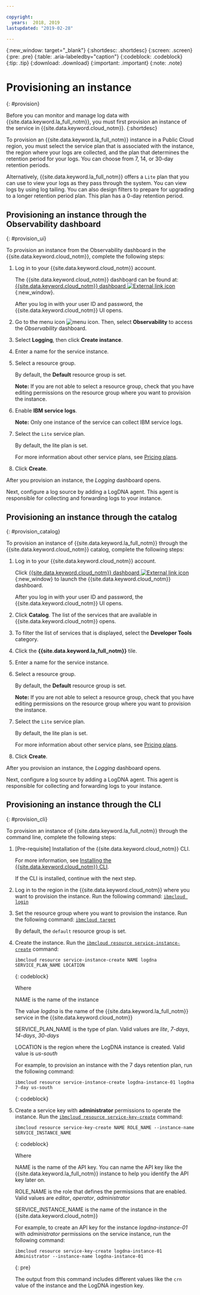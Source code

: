 ```yaml
---

copyright:
  years:  2018, 2019
lastupdated: "2019-02-28"

---
```


{:new_window: target="_blank"}
{:shortdesc: .shortdesc}
{:screen: .screen}
{:pre: .pre}
{:table: .aria-labeledby="caption"}
{:codeblock: .codeblock}
{:tip: .tip}
{:download: .download}
{:important: .important}
{:note: .note}

# Provisioning an instance
{: #provision}

Before you can monitor and manage log data with {{site.data.keyword.la_full_notm}}, you must first provision an instance of the service in {{site.data.keyword.cloud_notm}}.
{:shortdesc}

To provision an {{site.data.keyword.la_full_notm}} instance in a Public Cloud region, you must select the service plan that is associated with the instance, the region where your logs are collected, and the plan that determines the retention period for your logs. You can choose from 7, 14, or 30-day retention periods.

Alternatively, {{site.data.keyword.la_full_notm}} offers a `Lite` plan that you can use to view your logs as they pass through the system. You can view logs by using log tailing. You can also design filters to prepare for upgrading to a longer retention period plan. This plan has a 0-day retention period.


## Provisioning an instance through the Observability dashboard
{: #provision_ui}

To provision an instance from the Observability dashboard in the {{site.data.keyword.cloud_notm}}, complete the following steps:

1. Log in to your {{site.data.keyword.cloud_notm}} account.

    The {{site.data.keyword.cloud_notm}} dashboard can be found at: [{{site.data.keyword.cloud_notm}} dashboard ![External link icon](../../icons/launch-glyph.svg "External link icon")](https://cloud.ibm.com/login){:new_window}.

	After you log in with your user ID and password, the {{site.data.keyword.cloud_notm}} UI opens.

2. Go to the menu icon ![menu icon](../../icons/icon_hamburger.svg). Then, select **Observability** to access the *Observability* dashboard.

3. Select **Logging**, then click **Create instance**. 

4. Enter a name for the service instance.

5. Select a resource group. 

    By default, the **Default** resource group is set.

    **Note:** If you are not able to select a resource group, check that you have editing permissions on the resource group where you want to provision the instance.

6. Enable **IBM service logs**.

    **Note:** Only one instance of the service can collect IBM service logs.

7. Select the `Lite` service plan. 

    By default, the lite plan is set.

    For more information about other service plans, see [Pricing plans](/docs/services/Log-Analysis-with-LogDNA?topic=LogDNA-about#overview_pricing_plans).

7. Click **Create**.

After you provision an instance, the *Logging* dashboard opens. 

Next, configure a log source by adding a LogDNA agent. This agent is responsible for collecting and forwarding logs to your instance. 



## Provisioning an instance through the catalog
{: #provision_catalog}

To provision an instance of {{site.data.keyword.la_full_notm}} through the {{site.data.keyword.cloud_notm}} catalog, complete the following steps:

1. Log in to your {{site.data.keyword.cloud_notm}} account.

    Click [{{site.data.keyword.cloud_notm}} dashboard ![External link icon](../../icons/launch-glyph.svg "External link icon")](https://cloud.ibm.com/login){:new_window} to launch the {{site.data.keyword.cloud_notm}} dashboard.

	After you log in with your user ID and password, the {{site.data.keyword.cloud_notm}} UI opens.

2. Click **Catalog**. The list of the services that are available in {{site.data.keyword.cloud_notm}} opens.

3. To filter the list of services that is displayed, select the **Developer Tools** category.

4. Click the **{{site.data.keyword.la_full_notm}}** tile. 

5. Enter a name for the service instance.

6. Select a resource group. 

    By default, the **Default** resource group is set.

    **Note:** If you are not able to select a resource group, check that you have editing permissions on the resource group where you want to provision the instance.

7. Select the `Lite` service plan. 

    By default, the lite plan is set.

    For more information about other service plans, see [Pricing plans](/docs/services/Log-Analysis-with-LogDNA?topic=LogDNA-about#overview_pricing_plans).

8. Click **Create**.

After you provision an instance, the *Logging* dashboard opens. 

Next, configure a log source by adding a LogDNA agent. This agent is responsible for collecting and forwarding logs to your instance. 



## Provisioning an instance through the CLI
{: #provision_cli}

To provision an instance of {{site.data.keyword.la_full_notm}} through the command line, complete the following steps:

1. [Pre-requisite] Installation of the {{site.data.keyword.cloud_notm}} CLI.

   For more information, see [Installing the {{site.data.keyword.cloud_notm}} CLI](/docs/services/Log-Analysis-with-LogDNA?topic=LogDNA-about#about).

   If the CLI is installed, continue with the next step.

2. Log in to the region in the {{site.data.keyword.cloud_notm}} where you want to provision the instance. Run the following command: [`ibmcloud login`](/docs/cli/reference/ibmcloud?topic=cloud-cli-ibmcloud_cli#ibmcloud_login)

3. Set the resource group where you want to provision the instance. Run the following command: [`ibmcloud target`](/docs/cli/reference/ibmcloud?topic=cloud-cli-ibmcloud_cli#ibmcloud_target)

    By default, the `default` resource group is set.

4. Create the instance. Run the [`ibmcloud resource service-instance-create`](/docs/cli/reference/ibmcloud?topic=cloud-cli-ibmcloud_commands_resource#ibmcloud_resource_service_instance_create) command:

    ```
    ibmcloud resource service-instance-create NAME logdna SERVICE_PLAN_NAME LOCATION
    ```
    {: codeblock}

    Where

    NAME is the name of the instance

    The value *logdna* is the name of the {{site.data.keyword.la_full_notm}} service in the {{site.data.keyword.cloud_notm}}

    SERVICE_PLAN_NAME is the type of plan. Valid values are *lite*, *7-days*, *14-days*, *30-days*
    
    LOCATION is the region where the LogDNA instance is created. Valid value is *us-south*

    For example, to provision an instance with the 7 days retention plan, run the following command:

    ```
    ibmcloud resource service-instance-create logdna-instance-01 logdna 7-day us-south
    ```
    {: codeblock}

5. Create a service key with **administrator** permissions to operate the instance. Run the [`ibmcloud resource service-key-create`](/docs/cli/reference/ibmcloud?topic=cloud-cli-ibmcloud_commands_resource#ibmcloud_resource_service_key_create) command:

    ```
    ibmcloud resource service-key-create NAME ROLE_NAME --instance-name SERVICE_INSTANCE_NAME
    ```
    {: codeblock}

    Where

    NAME is the name of the API key. You can name the API key like the {{site.data.keyword.la_full_notm}} instance to help you identify the API key later on.

    ROLE_NAME is the role that defines the permissions that are enabled. Valid values are *editor*, *operator*, *administrator*

    SERVICE_INSTANCE_NAME is the name of the instance in the {{site.data.keyword.cloud_notm}}

    For example, to create an API key for the instance *logdna-instance-01* with *administrator* permissions on the service instance, run the following command:

    ```
    ibmcloud resource service-key-create logdna-instance-01 Administrator --instance-name logdna-instance-01
    ```
    {: pre}

    The output from this command includes different values like the `crn` value of the instance and the LogDNA ingestion key.


